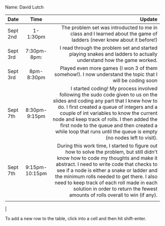 Name: David Lutch

| Date     |      Time      |                                                                                                                                                                                                                                                                                                                                                                                                     Update |
|:---------|:--------------:|-----------------------------------------------------------------------------------------------------------------------------------------------------------------------------------------------------------------------------------------------------------------------------------------------------------------------------------------------------------------------------------------------------------:|
| Sept 2nd |    1-1:30pm    |                                                                                                                                                                                                                                                                                       The problem set was introducted to me in class and I learned about the game of ladders (never knew about it before!) |
| Sept 3rd |  7:30pm-8pm:   |                                                                                                                                                                                                                                                                                          I read through the problem set and started playing snakes and ladders to actually understand how the game worked. 
| Sept 3rd |   8pm-8:30pm   |                                                                                                                                                                                                                                                                                                   Played even more games (I won 3 of them somehow!). I now understand the topic that I will be coding soon |
| Sept 7th | 8:30pm-9:15pm  |                 I started coding! My process involved following the sudo code given to us on the slides and coding any part that I knew how to do. I first created a queue of integers and a couple of int variables to know the current node and keep track of rolls. I then added the first node to the queue and then created a while loop that runs until the queue is empty (no nodes left to visit). |
| Sept 7th | 9:15pm-10:15pm | During this work time, I started to figure out how to solve the problem, but still didn't know how to code my thoughts and make it abstract. I need to write code that checks to see if a node is either a snake or ladder and the minimum rolls needed to get there. I also need to keep track of each roll made in each solution in order to return the fewest amounts of rolls overall to win (if any). |
|          |                |                                                                                                                                                                                                                                                                                                                                                                                                            |
    
|


To add a new row to the table, click into a cell and then hit shift-enter.